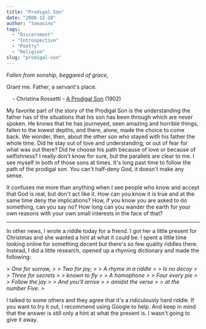 ```yaml
---
title: "Prodigal Son"
date: "2008-12-18"
author: "tomasino"
tags:
  - "Discernment"
  - "Introspective"
  - "Poetry"
  - "Religion"
slug: "prodigal-son"
---
```


<span style="font-style: italic;">Fallen from sonship, beggared of
grace,

Grant me. Father, a servant's place.</span>

    - Christina Rossetti - [A Prodigal Son][] (1902)

My favorite part of the story of the Prodigal Son is the understanding
the father has of the situations that his son has been through which are
never spoken. He knows that he has journeyed, seen amazing and horrible
things, fallen to the lowest depths, and there, alone, made the choice
to come back. We wonder, then, about the other son who stayed with his
father the whole time. Did he stay out of love and understanding, or out
of fear for what was out there? Did he choose his path because of love
or because of selfishness? I really don't know for sure, but the
parallels are clear to me. I see myself in both of those sons at times.
It's long past time to follow the path of the prodigal son. You can't
half-deny God, it doesn't make any sense.

It confuses me more than anything when I see people who know and accept
that God is real, but don't act like it. How can you know it is true and
at the same time deny the implications? How, if you know you are asked
to do something, can you say no? How long can you wander the earth for
your own reasons with your own small interests in the face of that?

* * * * *

In other news, I wrote a riddle today for a friend. I got her a little
present for Christmas and she wanted a hint at what it could be. I spent
a little time looking online for something decent but there's so few
quality riddles there. Instead, I did a little research, opened up a
rhyming dictionary and made the following:

<p>
> <span style="font-style: italic;">One for sorrow,
>
>  Two for joy,
>
>  A rhyme in a riddle
>
>  Is no decoy
>
>  Three for secrets
>
>  known to fly
>
>  A homophone
>
>  Four every pie
>
>  Follow the jay
>
>  And you'll arrive
>
>  amidst the verse
>
>  at the number Five.</span>
> </p>

I talked to some others and they agree that it's a ridiculously hard
riddle. If you want to try it out, I recommend using Google to help. And
keep in mind that the answer is still only a hint at what the present
is. I wasn't going to give it away.

  [A Prodigal Son]: https://books.google.com/books?id=cOoYAAAAYAAJ&pg=PA119&lpg=PA119
